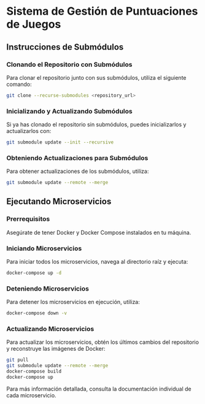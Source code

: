 # Sistema de Gestión de Puntuaciones de Juegos

## Instrucciones de Submódulos

### Clonando el Repositorio con Submódulos

Para clonar el repositorio junto con sus submódulos, utiliza el siguiente comando:

```sh
git clone --recurse-submodules <repository_url>
```

### Inicializando y Actualizando Submódulos

Si ya has clonado el repositorio sin submódulos, puedes inicializarlos y actualizarlos con:

```sh
git submodule update --init --recursive
```

### Obteniendo Actualizaciones para Submódulos

Para obtener actualizaciones de los submódulos, utiliza:

```sh
git submodule update --remote --merge
```

## Ejecutando Microservicios

### Prerrequisitos

Asegúrate de tener Docker y Docker Compose instalados en tu máquina.

### Iniciando Microservicios

Para iniciar todos los microservicios, navega al directorio raíz y ejecuta:

```sh
docker-compose up -d
```

### Deteniendo Microservicios

Para detener los microservicios en ejecución, utiliza:

```sh
docker-compose down -v
```

### Actualizando Microservicios

Para actualizar los microservicios, obtén los últimos cambios del repositorio y reconstruye las imágenes de Docker:

```sh
git pull
git submodule update --remote --merge
docker-compose build
docker-compose up
```

Para más información detallada, consulta la documentación individual de cada microservicio.
